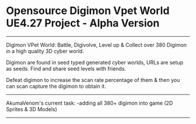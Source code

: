 # Opensource Digimon Vpet World UE4.27 Project - Alpha Version

-------------------------------------

Digimon VPet World: Battle, Digivolve, Level up & Collect over 380 Digimon in a high quality 3D cyber world.

Digimon are found in seed typed generated cyber worlds, URLs are setup as seeds. Find and share seed levels with friends.

Defeat digimon to increase the scan rate percentage of them & then you can scan capture the digimon to obtain it.

-------------------------------------

AkumaVenom's current task:
-adding all 380+ digimon into game (2D Sprites & 3D Models)

-------------------------------------

